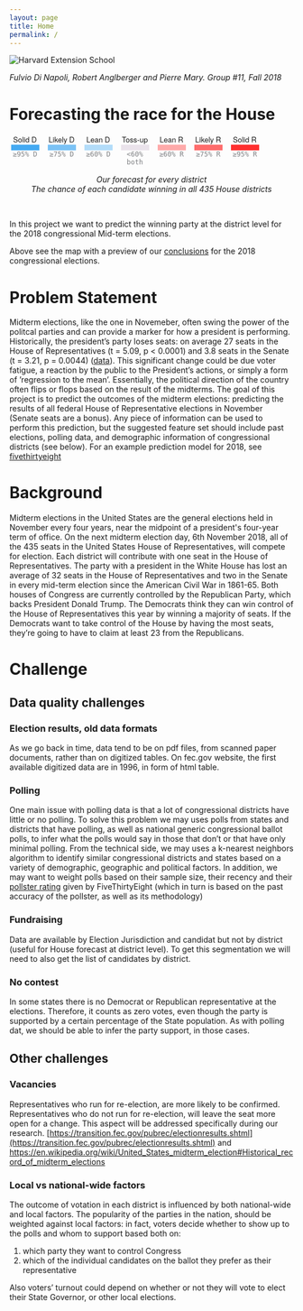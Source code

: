 ```yaml
---
layout: page
title: Home
permalink: /
---
```

<img src="https://www.extension.harvard.edu/sites/extension.harvard.edu/themes/extension/logo.png" alt="Harvard Extension School" style="max-width: 200px;" />

_Fulvio Di Napoli, Robert Anglberger and Pierre Mary. Group #11, Fall 2018_

# Forecasting the race for the House

<div class="bucket-container"><div class="bucket"><div class="bucket-title"> <div class="text">Solid D</div></div><div class="square-container"><div class="square" id="solid-d"><div class="num"></div></div></div><div class="bucket-numbers">≥95% D</div></div><div class="bucket"><div class="bucket-title"> <div class="text">Likely D</div></div><div class="square-container"><div class="square" id="likely-d"><div class="num"></div></div></div><div class="bucket-numbers">≥75% D</div></div><div class="bucket"><div class="bucket-title"> <div class="text">Lean D</div></div><div class="square-container"><div class="square" id="lean-d"><div class="num"></div></div></div><div class="bucket-numbers">≥60% D</div></div><div class="bucket"><div class="bucket-title"> <div class="text">Toss-up</div></div><div class="square-container"><div class="square" id="tossup"><div class="num"></div></div></div><div class="bucket-numbers">&lt;60% both</div></div><div class="bucket"><div class="bucket-title"> <div class="text">Lean R</div></div><div class="square-container"><div class="square" id="lean-r"><div class="num"> </div></div></div><div class="bucket-numbers">≥60% R</div></div><div class="bucket"><div class="bucket-title"> <div class="text">Likely R </div></div><div class="square-container"><div class="square" id="likely-r"><div class="num"> </div></div></div><div class="bucket-numbers">≥75% R </div></div><div class="bucket"><div class="bucket-title"> <div class="text">Solid R</div></div><div class="square-container"><div class="square" id="solid-r"><div class="num"></div></div></div><div class="bucket-numbers">≥95% R</div></div></div>

<style>
.bucket-container {
  margin-top: 15px;
  display: flex;
}
.bucket-container .bucket {
  width: 55px;
  margin-right: 10px;
}
.bucket-container .bucket-title {
  font-family: AtlasGrotesk,"Helvetica Neue",Helvetica,Arial,sans-serif;
  font-size: 13px;
  letter-spacing: normal;
}
.text {
  margin: 0;
  padding: 0;
  border: 0;
  font: inherit;
  vertical-align: baseline;
  text-align: center;
}
.square-container {
  font-family: AtlasGrotesk,"Helvetica Neue",Helvetica,Arial,sans-serif;
  font-size: 13px;
  letter-spacing: normal;
}
.bucket-container .bucket-numbers {
  color: #808285;
  font-size: 12px;
  font-family: "DecimaMonoPro",monospace;
  text-align: center;
  max-width: 130px;
}
.square {
  text-align: center;
  padding-top: 10px;
  font-size: 14px;
  width: 50px;
  font-family: "DecimaMonoPro",monospace;
  margin: 0 auto;
}
.square#solid-d {
  background: rgba(69, 170, 242, 1);
}
.square#likely-d {
  background: rgba(69, 170, 242, 0.7);
}
.square#lean-d {
  background: rgba(69, 170, 242, 0.4);
}
.square#tossup {
  background: #eae3eb;
}
.square#lean-r {
  background: rgba(255, 47, 47, 0.4);
}
.square#likely-r {
  background: rgba(255, 47, 47, 0.7);
}
.square#solid-r {
  background: rgba(255, 47, 47, 1);
}
.num {
  margin: 0;
  padding: 0;
  border: 0;
  font: inherit;
  vertical-align: baseline;
}

#container {
  text-align: center;
}
#tooltip {
  position: absolute;
  top: 0;
  left: 0;
  z-index: 10;
  margin: 0;
  padding: 10px;
  width: 200px;
  height: 70px;
  color: #000;
  font-family: sans-serif;
  font-size: 0.9em;
  font-weight: bold;
  text-align: center;
  background-color: #fff;
  opacity: 0;
  pointer-events: none;
  border-radius:5px;
  transition: .2s;
}
.legend-container {
  margin-top: 15px;
  text-align: center;
  font-weight: 400; font-style: italic;
}
</style>

<div id="container"></div>
<div id="tooltip"></div>
<script src="https://d3js.org/d3.v4.min.js"></script>
<script src="https://d3js.org/topojson.v1.min.js"></script>
<script src="https://cdnjs.cloudflare.com/ajax/libs/d3-composite-projections/1.0.1/d3-composite-projections.min.js"></script>
<script>
var width = 960,
  height = 500;

var projection = d3.geoAlbersUsaTerritories();
var path = d3.geoPath()
  .projection(projection);

var svg = d3.select("#container").append("svg")
  .attr("width", width)
  .attr("height", height);

  var t = d3.transition();
d3.json("us_house_results_map.json", function(error, us) {
var us = topojson.feature(us, us.objects.us_congressional_districts);
svg.selectAll(".region")
    .data(us.features)
    .enter()
    .append("path")
    .attr("class", "region")
    .attr("d", path)
    .style("fill", function(d){
      var alpha = 1;
      if (d.properties.alpha >= 0.95) {
        alpha = 1;
      }
      else if (d.properties.alpha >= 0.75) {
        alpha = 0.7;
      }
      else if (d.properties.alpha >= 0.60) {
        alpha = 0.4;
      }

      if(d.properties.PARTY_AFF=="Democrat" && d.properties.alpha >=0.6) {
        return `rgba(69, 170, 242, ${alpha})`;
      } else if (d.properties.PARTY_AFF=="Republican" && d.properties.alpha >=0.6) {
        return `rgba(255, 47, 47, ${alpha})`;
      } else {
        return "#eae3eb";
      }
    })
    .style("stroke", "#000")
    .style("stroke-width", "0.3px")
    .on("mouseover", function(d){
      //Show the tooltip
      var x = d3.event.pageX;
      var y = d3.event.pageY - 40;

      d3.select("#tooltip")
        .style("left", x + "px")
        .style("top", y + "px")
        .style("opacity", 1)
        .html( d.properties.STATE + " dist: " + d.properties.CONG_DIST + "<br/>" +d.properties.PARTY_AFF + "<br/>Chance of winning:" + (d.properties.alpha !== 'NaN' ? d.properties.alpha.toFixed(2) : 'NaN') );
      })
      .on("mouseout", function(){
        //Hide the tooltip
        d3.select("#tooltip")
          .style("opacity", 0);
      });;

svg
  .append("path")
    .style("fill","none")
    .style("stroke","#000")
    .style("stroke-dasharray","5,5")
    .attr("d", projection.getCompositionBorders());

});

</script>

<p class="legend-container">
  Our forecast for every district<br />
  The chance of each candidate winning in all 435 House districts
</p>

<br />

<p>In this project we want to predict the winning party at the district level for the 2018 congressional Mid-term elections.</p>

Above see the map with a preview of our [conclusions](/conclusion) for the 2018 congressional elections.

# Problem Statement

Midterm elections, like the one in Novemeber, often swing the power of the politcal parties and
can provide a marker for how a president is performing. Historically, the president’s party loses
seats: on average 27 seats in the House of Representatives (t = 5.09, p < 0.0001) and 3.8 seats in the
Senate (t = 3.21, p = 0.0044) ([data](http://www.presidency.ucsb.edu/data/mid-term_elections.php)). This significant change could be due voter fatigue, a reaction
by the public to the President’s actions, or simply a form of ’regression to the mean’. Essentially,
the political direction of the country often flips or flops based on the result of the midterms.
The goal of this project is to predict the outcomes of the midterm elections: predicting the results
of all federal House of Representative elections in November (Senate seats are a bonus). Any piece
of information can be used to perform this prediction, but the suggested feature set should include
past elections, polling data, and demographic information of congressional districts (see below).
For an example prediction model for 2018, see [fivethirtyeight](https://projects.fivethirtyeight.com/2018-midterm-election-forecast/house/)

# Background

Midterm elections in the United States are the general elections held in November every four years, near the midpoint of a president's four-year term of office.
On the next midterm election day, 6th November 2018, all of the 435 seats in the United States House of Representatives, will compete for election.
Each district will contribute with one seat in the House of Representatives.
The party with a president in the White House has lost an average of 32 seats in the House of Representatives and two in the Senate in every mid-term election since the American Civil War in 1861-65.
Both houses of Congress are currently controlled by the Republican Party, which backs President Donald Trump.
The Democrats think they can win control of the House of Representatives this year by winning a majority of seats.
If the Democrats want to take control of the House by having the most seats, they’re going to have to claim at least 23 from the Republicans.

# Challenge

## Data quality challenges

### Election results, old data formats
As we go back in time, data tend to be on pdf files, from scanned paper documents, rather than on digitized tables. On fec.gov website, the first available digitized data are in 1996, in form of html table.

### Polling
One main issue with polling data is that a lot of congressional districts have little or no polling. To solve this problem we may uses polls from states and districts that have polling, as well as national generic congressional ballot polls, to infer what the polls would say in those that don’t or that have only minimal polling.
From the technical side, we may uses a k-nearest neighbors algorithm to identify similar congressional districts and states based on a variety of demographic, geographic and political factors.
In addition, we may want to weight polls based on their sample size, their recency and their [pollster rating](https://projects.fivethirtyeight.com/pollster-ratings/) given by FiveThirtyEight (which in turn is based on the past accuracy of the pollster, as well as its methodology)

### Fundraising
Data are available by Election Jurisdiction and candidat but not by district (useful for House forecast at district level). To get this segmentation we will need to also get the list of candidates by district.

### No contest
In some states there is no Democrat or Republican representative at the elections. Therefore, it counts as zero votes, even though the party is supported by a certain percentage of the State population. As with polling dat, we should be able to infer the party support, in those cases.

## Other challenges

### Vacancies
Representatives who run for re-election, are more likely to be confirmed. Representatives who do not run for re-election, will leave the seat more open for a change. This aspect will be addressed specifically during our research.
[https://transition.fec.gov/pubrec/electionresults.shtml](https://transition.fec.gov/pubrec/electionresults.shtml) and [https://en.wikipedia.org/wiki/United_States_midterm_election#Historical_record_of_midterm_elections ](https://en.wikipedia.org/wiki/United_States_midterm_election#Historical_record_of_midterm_elections)

### Local vs national-wide factors
The outcome of votation in each district is influenced by both national-wide and local factors.
The popularity of the parties in the nation, should be weighted against local factors: in fact, voters decide whether to show up to the polls and whom to support based both on:

1. which party they want to control Congress
2. which of the individual candidates on the ballot they prefer as their representative

Also voters’ turnout could depend on whether or not they will vote to elect their State Governor, or other local elections.
